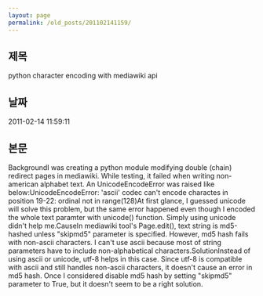 ```yaml
---
layout: page
permalink: /old_posts/201102141159/
---
```


## 제목
python character encoding with mediawiki api

## 날짜
2011-02-14 11:59:11

## 본문

BackgroundI was creating a python module modifying double (chain) redirect pages in mediawiki. While testing, it failed when writing non-american alphabet text. An UnicodeEncodeError was raised like below:UnicodeEncodeError: 'ascii' codec can't encode charactes in position 19-22: ordinal not in range(128)At first glance, I guessed unicode will solve this problem, but the same error happened even though I encoded the whole text paramter with unicode() function. Simply using unicode didn't help me.CauseIn mediawiki tool's Page.edit(), text string is md5-hashed unless "skipmd5" parameter is specified. However, md5 hash fails with non-ascii characters. I can't use ascii because most of string parameters have to include non-alphabetical characters.SolutionInstead of using ascii or unicode, utf-8 helps in this case. Since utf-8 is compatible with ascii and still handles non-ascii characters, it doesn't cause an error in md5 hash. Once I considered disable md5 hash by setting "skipmd5" parameter to True, but it doesn't seem to be a right solution.